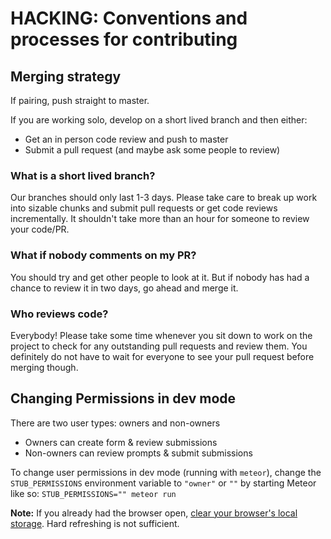 
# HACKING: Conventions and processes for contributing

## Merging strategy

If pairing, push straight to master.

If you are working solo, develop on a short lived branch and then either:

- Get an in person code review and push to master
- Submit a pull request (and maybe ask some people to review)

### What is a short lived branch?

Our branches should only last 1-3 days. Please take care to break up work into
sizable chunks and submit pull requests or get code reviews incrementally.
It shouldn't take more than an hour for someone to review your code/PR.

### What if nobody comments on my PR?

You should try and get other people to look at it. But if nobody has had a chance
to review it in two days, go ahead and merge it.

### Who reviews code?

Everybody! Please take some time whenever you sit down to work on the project
to check for any outstanding pull requests and review them. You definitely do
not have to wait for everyone to see your pull request before merging though.

## Changing Permissions in dev mode

There are two user types: owners and non-owners
- Owners can create form & review submissions
- Non-owners can review prompts & submit submissions

To change user permissions in dev mode (running with `meteor`), change the `STUB_PERMISSIONS` environment variable to `"owner"` or `""` by starting Meteor like so: `STUB_PERMISSIONS="" meteor run`

**Note:** If you already had the browser open, 
[clear your browser's local storage](http://stackoverflow.com/a/9404841/5270598).
Hard refreshing is not sufficient.
